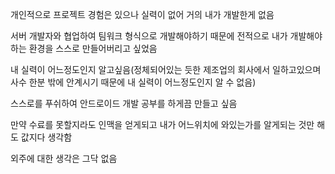 개인적으로 프로젝트 경험은 있으나 실력이 없어 거의 내가 개발한게 없음

서버 개발자와 협업하여 팀워크 형식으로 개발해야하기 때문에 전적으로 내가 개발해야하는 환경을 스스로 만들어버리고 싶었음

내 실력이 어느정도인지 알고싶음(정체되어있는 듯한 제조업의 회사에서 일하고있으며 사수 한분 밖에 안계시기 때문에 내 실력이 어느정도인지 알 수 없음)

스스로를 푸쉬하여 안드로이드 개발 공부를 하게끔 만들고 싶음

만약 수료를 못할지라도 인맥을 얻게되고 내가 어느위치에 와있는가를 알게되는 것만 해도 값지다 생각함

외주에 대한 생각은 그닥 없음
